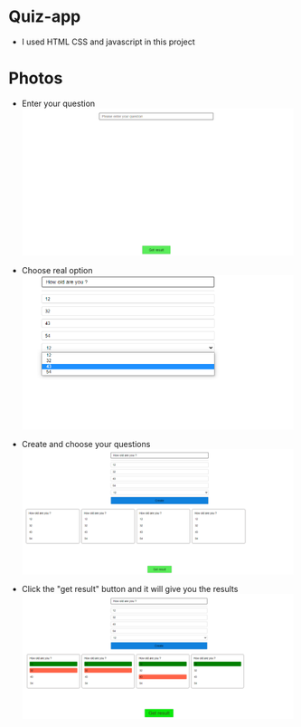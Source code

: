 # Quiz-app 
* I used HTML CSS and javascript in this project 

# Photos

* Enter your question
![alt text](https://github.com/kemaloncell/quiz-app/blob/main/img/Screenshot_1.png)

* Choose real option
![alt text](https://github.com/kemaloncell/quiz-app/blob/main/img/Screenshot_5.png)

* Create and choose your questions
![alt text](https://github.com/kemaloncell/quiz-app/blob/main/img/Screenshot_6.png)

* Click the "get result" button and it will give you the results
![alt text](https://github.com/kemaloncell/quiz-app/blob/main/img/Screenshot_7.png)

